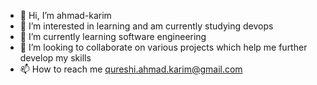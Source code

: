 - 👋 Hi, I’m ahmad-karim
- 👀 I’m interested in learning and am currently studying devops
- 🌱 I’m currently learning software engineering
- 💞️ I’m looking to collaborate on various projects which help me further develop my skills
- 📫 How to reach me qureshi.ahmad.karim@gmail.com

<!---
akcena14/akcena14 is a ✨ special ✨ repository because its `README.md` (this file) appears on your GitHub profile.
You can click the Preview link to take a look at your changes.
--->
